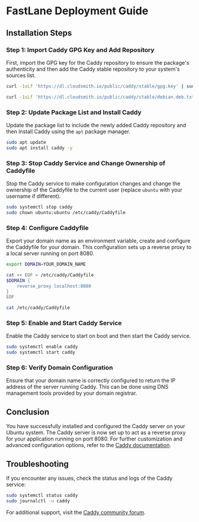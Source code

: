 # FastLane Deployment Guide

## Installation Steps

### Step 1: Import Caddy GPG Key and Add Repository

First, import the GPG key for the Caddy repository to ensure the package's authenticity and then add the Caddy stable repository to your system's sources list.

```bash
curl -1sLf 'https://dl.cloudsmith.io/public/caddy/stable/gpg.key' | sudo gpg --dearmor -o /usr/share/keyrings/caddy-stable-archive-keyring.gpg

curl -1sLf 'https://dl.cloudsmith.io/public/caddy/stable/debian.deb.txt' | sudo tee /etc/apt/sources.list.d/caddy-stable.list
```

### Step 2: Update Package List and Install Caddy

Update the package list to include the newly added Caddy repository and then install Caddy using the `apt` package manager.

```bash
sudo apt update
sudo apt install caddy -y
```

### Step 3: Stop Caddy Service and Change Ownership of Caddyfile

Stop the Caddy service to make configuration changes and change the ownership of the Caddyfile to the current user (replace `ubuntu` with your username if different).

```bash
sudo systemctl stop caddy
sudo chown ubuntu:ubuntu /etc/caddy/Caddyfile
```

### Step 4: Configure Caddyfile

Export your domain name as an environment variable, create and configure the Caddyfile for your domain. This configuration sets up a reverse proxy to a local server running on port 8080.

```bash
export DOMAIN=YOUR_DOMAIN_NAME

cat << EOF > /etc/caddy/Caddyfile
$DOMAIN {
    reverse_proxy localhost:8080
}
EOF

cat /etc/caddy/Caddyfile
```

### Step 5: Enable and Start Caddy Service

Enable the Caddy service to start on boot and then start the Caddy service.

```bash
sudo systemctl enable caddy
sudo systemctl start caddy
```

### Step 6: Verify Domain Configuration

Ensure that your domain name is correctly configured to return the IP address of the server running Caddy. This can be done using DNS management tools provided by your domain registrar.

## Conclusion

You have successfully installed and configured the Caddy server on your Ubuntu system. The Caddy server is now set up to act as a reverse proxy for your application running on port 8080. For further customization and advanced configuration options, refer to the [Caddy documentation](https://caddyserver.com/docs/).

## Troubleshooting

If you encounter any issues, check the status and logs of the Caddy service:

```bash
sudo systemctl status caddy
sudo journalctl -u caddy
```

For additional support, visit the [Caddy community forum](https://caddy.community/).